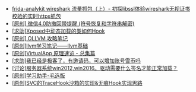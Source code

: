 + [frida-analykit   wireshark 流量抓包（上）- 初探libssl体验wireshark无视证书校验的实时https抓包](https://bbs.kanxue.com/thread-286510.htm)
+ [[原创] 微信4.0防撤回带提醒 (符号恢复和字符串解密)](https://bbs.kanxue.com/thread-286611.htm)
+ [[求助]Xposed中动态加载的类如何Hook](https://bbs.kanxue.com/thread-286730.htm)
+ [[原创] OLLVM 攻略笔记](https://bbs.kanxue.com/thread-286256.htm)
+ [[原创]llvm学习笔记——llvm基础](https://bbs.kanxue.com/thread-279624.htm)
+ [[原创]VirtualApp 原理速览 - 总集篇](https://bbs.kanxue.com/thread-286728.htm)
+ [[求助]我已经是极客了，有邀请码，可以增加账号雪币吗](https://bbs.kanxue.com/thread-286729.htm)
+ [[讨论]服务器系统win2012,win2016。驱动需要什么签名才能正常加载？](https://bbs.kanxue.com/thread-286691.htm)
+ [[原创]学习助手-毛选版](https://bbs.kanxue.com/thread-286727.htm)
+ [[原创]SVC的TraceHook沙箱的实现&无痕Hook实现思路](https://bbs.kanxue.com/thread-273160.htm)
